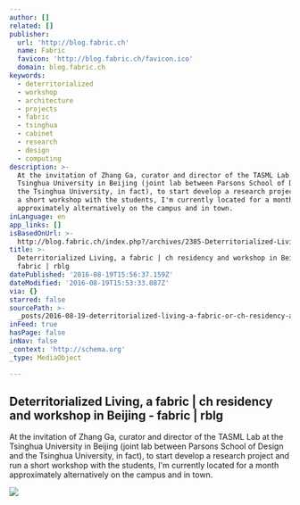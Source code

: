 ```yaml
---
author: []
related: []
publisher:
  url: 'http://blog.fabric.ch'
  name: Fabric
  favicon: 'http://blog.fabric.ch/favicon.ico'
  domain: blog.fabric.ch
keywords:
  - deterritorialized
  - workshop
  - architecture
  - projects
  - fabric
  - tsinghua
  - cabinet
  - research
  - design
  - computing
description: >-
  At the invitation of Zhang Ga, curator and director of the TASML Lab at the
  Tsinghua University in Beijing (joint lab between Parsons School of Design and
  the Tsinghua University, in fact), to start develop a research project and run
  a short workshop with the students, I'm currently located for a month
  approximately alternatively on the campus and in town.
inLanguage: en
app_links: []
isBasedOnUrl: >-
  http://blog.fabric.ch/index.php?/archives/2385-Deterritorialized-Living,-a-fabric-ch-residency-and-workshop-in-Beijing.html
title: >-
  Deterritorialized Living, a fabric | ch residency and workshop in Beijing -
  fabric | rblg
datePublished: '2016-08-19T15:56:37.159Z'
dateModified: '2016-08-19T15:53:33.087Z'
via: {}
starred: false
sourcePath: >-
  _posts/2016-08-19-deterritorialized-living-a-fabric-or-ch-residency-and-worksh.md
inFeed: true
hasPage: false
inNav: false
_context: 'http://schema.org'
_type: MediaObject

---
```

<article style=""><h1>Deterritorialized Living, a fabric | ch residency and workshop in Beijing - fabric | rblg</h1><p>At the invitation of Zhang Ga, curator and director of the TASML Lab at the Tsinghua University in Beijing (joint lab between Parsons School of Design and the Tsinghua University, in fact), to start develop a research project and run a short workshop with the students, I'm currently located for a month approximately alternatively on the campus and in town.</p><img src="http://blog.fabric.ch/uploads/image/IMG_1900_s.jpg" /></article>